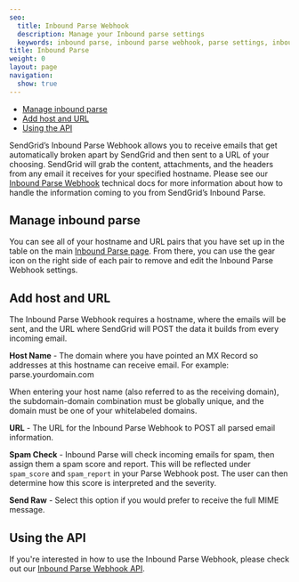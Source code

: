 ```yaml
---
seo:
  title: Inbound Parse Webhook
  description: Manage your Inbound parse settings
  keywords: inbound parse, inbound parse webhook, parse settings, inbound parse settings
title: Inbound Parse
weight: 0
layout: page
navigation:
  show: true
---
```


- [Manage inbound parse](#-manage-inbound-parse)
- [Add host and URL](#-Add-host-and-url)
- [Using the API](#-Using-the-API)

SendGrid’s Inbound Parse Webhook allows you to receive emails that get automatically broken apart by SendGrid and then sent to a URL of your choosing. SendGrid will grab the content, attachments, and the headers from any email it receives for your specified hostname. Please see our [Inbound Parse Webhook]({{root_url}}/Classroom/Basics/Inbound_Parse_Webhook/setting_up_the_inbound_parse_webhook.html) technical docs for more information about how to handle the information coming to you from SendGrid’s Inbound Parse.

## 	Manage inbound parse
 	
You can see all of your hostname and URL pairs that you have set up in the table on the main [Inbound Parse page](https://app.sendgrid.com/settings/parse). From there, you can use the gear icon on the right side of each pair to remove and edit the Inbound Parse Webhook settings.

## 	Add host and URL
 	
The Inbound Parse Webhook requires a hostname, where the emails will be sent, and the URL where SendGrid will POST the data it builds from every incoming email.

**Host Name** - The domain where you have pointed an MX Record so addresses at this hostname can receive email. For example: parse.yourdomain.com

When entering your host name (also referred to as the receiving domain), the subdomain-domain combination must be globally unique, and the domain must be one of your whitelabeled domains.

**URL** - The URL for the Inbound Parse Webhook to POST all parsed email information.

**Spam Check** - Inbound Parse will check incoming emails for spam, then assign them a spam score and report. This will be reflected under `spam_score` and `spam_report` in your Parse Webhook post. The user can then determine how this score is interpreted and the severity.

**Send Raw** - Select this option if you would prefer to receive the full MIME message.

## 	Using the API
 	
If you're interested in how to use the Inbound Parse Webhook, please check out our [Inbound Parse Webhook API]({{root_url}}/API_Reference/Web_API_v3/Webhooks/parse.html).

